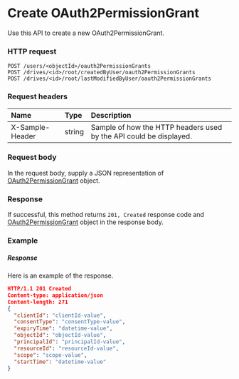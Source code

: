 # Create OAuth2PermissionGrant

Use this API to create a new OAuth2PermissionGrant.
### HTTP request
```http
POST /users/<objectId>/oauth2PermissionGrants
POST /drives/<id>/root/createdByUser/oauth2PermissionGrants
POST /drives/<id>/root/lastModifiedByUser/oauth2PermissionGrants

```
### Request headers
| Name       | Type | Description|
|:---------------|:--------|:----------|
| X-Sample-Header  | string  | Sample of how the HTTP headers used by the API could be displayed.|

### Request body
In the request body, supply a JSON representation of [OAuth2PermissionGrant](../resources/oauth2permissiongrant.md) object.


### Response
If successful, this method returns `201, Created` response code and [OAuth2PermissionGrant](../resources/oauth2permissiongrant.md) object in the response body.

### Example
##### Response
Here is an example of the response.
```json
HTTP/1.1 201 Created
Content-type: application/json
Content-length: 271
{
  "clientId": "clientId-value",
  "consentType": "consentType-value",
  "expiryTime": "datetime-value",
  "objectId": "objectId-value",
  "principalId": "principalId-value",
  "resourceId": "resourceId-value",
  "scope": "scope-value",
  "startTime": "datetime-value"
}
```

<!-- uuid: 74b141f9-bd65-49b8-ac32-7bc8259c6aa6
2015-10-09 16:05:03 UTC -->